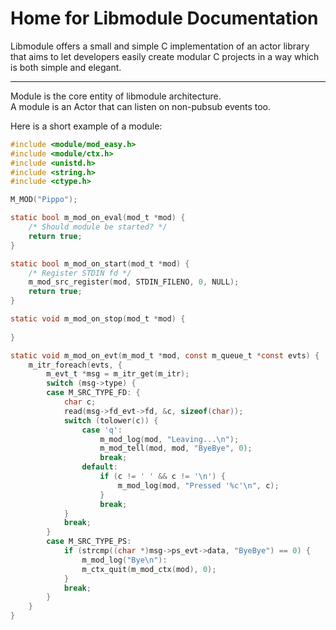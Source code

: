 # Home for Libmodule Documentation

Libmodule offers a small and simple C implementation of an actor library that aims to let developers easily create modular C projects in a way which is both simple and elegant.  

---

Module is the core entity of libmodule architecture.  
A module is an Actor that can listen on non-pubsub events too.  

Here is a short example of a module:
```C
#include <module/mod_easy.h>
#include <module/ctx.h>
#include <unistd.h>
#include <string.h>
#include <ctype.h>

M_MOD("Pippo");

static bool m_mod_on_eval(mod_t *mod) {
    /* Should module be started? */
    return true;
}

static bool m_mod_on_start(mod_t *mod) {
    /* Register STDIN fd */
    m_mod_src_register(mod, STDIN_FILENO, 0, NULL);
    return true;
}

static void m_mod_on_stop(mod_t *mod) {
    
}

static void m_mod_on_evt(m_mod_t *mod, const m_queue_t *const evts) {
    m_itr_foreach(evts, {
        m_evt_t *msg = m_itr_get(m_itr);
        switch (msg->type) {
        case M_SRC_TYPE_FD: {
            char c;
            read(msg->fd_evt->fd, &c, sizeof(char));
            switch (tolower(c)) {
                case 'q':
                    m_mod_log(mod, "Leaving...\n");
                    m_mod_tell(mod, mod, "ByeBye", 0);
                    break;
                default:
                    if (c != ' ' && c != '\n') {
                        m_mod_log(mod, "Pressed '%c'\n", c);
                    }
                    break;
            }
            break;
        }
        case M_SRC_TYPE_PS:
            if (strcmp((char *)msg->ps_evt->data, "ByeBye") == 0) {
                m_mod_log("Bye\n"):
                m_ctx_quit(m_mod_ctx(mod), 0);
            }
            break;
        }
    }
}
```
